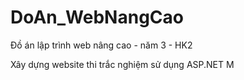 # DoAn_WebNangCao
Đồ án lập trình web nâng cao - năm 3 - HK2

Xây dựng website thi trắc nghiệm sử dụng ASP.NET M
